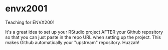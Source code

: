 # envx2001
Teaching for ENVX2001

It's a great idea to set up your RStudio project AFTER your Github repository so that you can just paste in the repo URL when setting up the project. This makes Github automatically your "upstream" repository. Huzzah!
